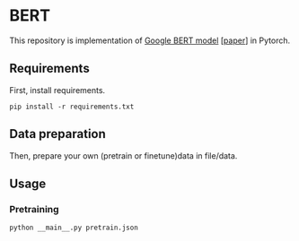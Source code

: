 # BERT

This repository is implementation of [Google BERT model](https://github.com/google-research/bert) [[paper](https://arxiv.org/abs/1810.04805)] in Pytorch.

## Requirements

First, install requirements.
```
pip install -r requirements.txt
```

## Data preparation

Then, prepare your own (pretrain or finetune)data in file/data.

## Usage

### Pretraining

```
python __main__.py pretrain.json
```
